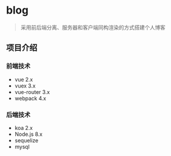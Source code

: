 # blog

> 采用前后端分离、服务器和客户端同构渲染的方式搭建个人博客

## 项目介绍
### 前端技术
* vue 2.x
* vuex 3.x
* vue-router 3.x
* webpack 4.x

### 后端技术
* koa 2.x
* Node.js 8.x
* sequelize
* mysql
